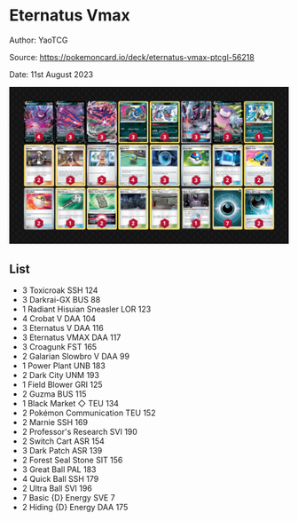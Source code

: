# Eternatus Vmax

Author: YaoTCG

Source: <https://pokemoncard.io/deck/eternatus-vmax-ptcgl-56218>

Date: 11st August 2023

![decklist](../../images/OBF/Eternatus%20Vmax/1-%20Eternatus%20Vmax.png)

## List

* 3 Toxicroak SSH 124
* 3 Darkrai-GX BUS 88
* 1 Radiant Hisuian Sneasler LOR 123
* 4 Crobat V DAA 104
* 3 Eternatus V DAA 116
* 3 Eternatus VMAX DAA 117
* 3 Croagunk FST 165
* 2 Galarian Slowbro V DAA 99
* 1 Power Plant UNB 183
* 2 Dark City UNM 193
* 1 Field Blower GRI 125
* 2 Guzma BUS 115
* 1 Black Market ◇ TEU 134
* 2 Pokémon Communication TEU 152
* 2 Marnie SSH 169
* 2 Professor's Research SVI 190
* 2 Switch Cart ASR 154
* 3 Dark Patch ASR 139
* 2 Forest Seal Stone SIT 156
* 3 Great Ball PAL 183
* 4 Quick Ball SSH 179
* 2 Ultra Ball SVI 196
* 7 Basic {D} Energy SVE 7
* 2 Hiding {D} Energy DAA 175
